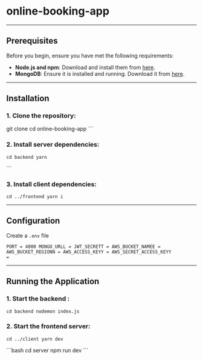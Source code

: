 # online-booking-app
---

## Prerequisites

Before you begin, ensure you have met the following requirements:

- **Node.js and npm**: Download and install them from [here](https://nodejs.org/).
- **MongoDB**: Ensure it is installed and running. Download it from [here](https://www.mongodb.com/try/download/community).

---

## Installation

### 1. Clone the repository:

git clone 
cd online-booking-app
\`\`\`

### 2. Install server dependencies:
<code>cd backend
   yarn</code>

\`\`\`

### 3. Install client dependencies:
<code>cd ../frontend
yarn i</code>

---

## Configuration

Create a `.env` file


<code>PORT = 4000
MONGO_URLL =
JWT_SECRETT =
AWS_BUCKET_NAMEE =
AWS_BUCKET_REGIONN =
AWS_ACCESS_KEYY =
AWS_SECRET_ACCESS_KEYY =</code>


---

## Running the Application

### 1. Start the backend :
<code>cd backend
nodemon index.js</code>


### 2. Start the frontend server:

<code>cd ../client
yarn dev</code>


\`\`\`bash
cd server
npm run dev
\`\`\`
